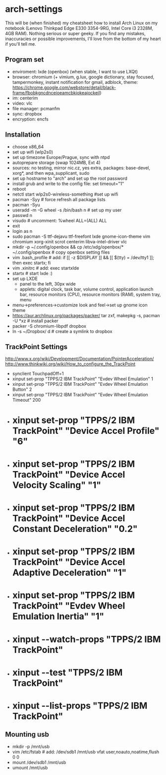 arch-settings
=============

This will be (when finished) my cheatsheet how to install Arch Linux on my notebook (Lenovo Thinkpad Edge E330 3354-9RG,  Intel Core i3 2328M, 4GB RAM). Nothing serious or super geeky. If you find any mistakes, inaccuracies or possible improvements, I'll love from the bottom of my heart if you'll tell me.  

Program set
-----------

- enviroment: lxde (openbox) (when stable, I want to use LXQt)
- browser: chromium (+ vimium, g.lux, google dictionary, stay focused, tampermonkey, instant notification for gmail, adblock, theme: https://chrome.google.com/webstore/detail/black-frame/fbobkgncdnceioeamcbkjokeajockeil)
- im: centerim
- video: vlc
- file manager: pcmanfm
- sync: dropbox
- encryption: encfs

Installation
------------
- choose x86_64
- set up wifi (wlp2s0)
- set up timezone Europe/Prague, sync with ntpd
- autoprepare storage (swap 1024MB, Ext 4)
- sources: no testing, mirror nic.cz, yes extra, packages: base-devel, xorg*, and then wpa_supplicant, sudo
- set up hostname to "arch" and set up the root password
- install grub and write to the config file: set timeout="1"
- reboot
- netctl start wlp2s0-wireless-something #set up wifi
- pacman -Syy # force refresh all package lists
- pacman -Syu
- useradd -m -G wheel -s /bin/bash n # set up my user
- passwd n
- visudo # uncomment: %wheel ALL=(ALL) ALL
- exit
- login as n
- sudo pacman -S ttf-dejavu ttf-freefont lxde gnome-icon-theme vim chromium xorg-xinit scrot centerim libva-intel-driver vlc
- mkdir -p ~/.config/openbox && cp /etc/xdg/openbox/* ~/.config/openbox # copy openbox setting files
- vim .bash_profile # add: if [[ -z $DISPLAY ]] && [[ $(tty) = /dev/tty1 ]]; then exec startx; fi
- vim .xinitrc # add: exec startxlde
- startx # start lxde :)
- set up LXDE
  - panel to the left, 30px wide
  - applets: digital clock, task bar, volume control, application launch bar, resource monitors (CPU), resource monitors (RAM), system tray, menu
- menu->preferences->customize look and feel->set up gnome icon theme
- https://aur.archlinux.org/packages/packer/ tar zxf, makepkg -s, pacman -U *xz # install packer
- packer -S chromium-libpdf dropbox
- ln -s ~/Dropbox/ d # create a symlink to dropbox

TrackPoint Settings
-------------------

http://www.x.org/wiki/Development/Documentation/PointerAcceleration/
http://www.thinkwiki.org/wiki/How_to_configure_the_TrackPoint

  - synclient TouchpadOff=1
  - xinput set-prop "TPPS/2 IBM TrackPoint" "Evdev Wheel Emulation" 1
  - xinput set-prop "TPPS/2 IBM TrackPoint" "Evdev Wheel Emulation Button" 2
  - xinput set-prop "TPPS/2 IBM TrackPoint" "Evdev Wheel Emulation Timeout" 200
  - # xinput set-prop "TPPS/2 IBM TrackPoint" "Device Accel Profile" "6"
  - # xinput set-prop "TPPS/2 IBM TrackPoint" "Device Accel Velocity Scaling" "1"
  - # xinput set-prop "TPPS/2 IBM TrackPoint" "Device Accel Constant Deceleration" "0.2"
  - # xinput set-prop "TPPS/2 IBM TrackPoint" "Device Accel Adaptive Deceleration" "1"
  - # xinput set-prop "TPPS/2 IBM TrackPoint" "Evdev Wheel Emulation Inertia" "1"
  - # xinput --watch-props "TPPS/2 IBM TrackPoint"
  - # xinput --test "TPPS/2 IBM TrackPoint"
  - # xinput --list-props "TPPS/2 IBM TrackPoint"

Mounting usb
------------
- mkdir -p /mnt/usb
- vim /etc/fstab # add: /dev/sdb1 /mnt/usb vfat user,noauto,noatime,flush 0 0
- mount /dev/sdb1 /mnt/usb
- umount /mnt/usb
